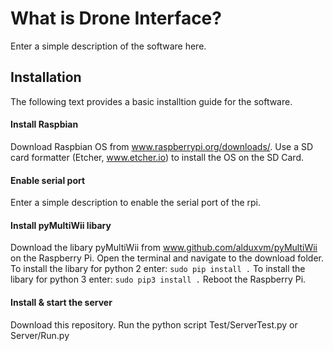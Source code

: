 # What is Drone Interface?
Enter a simple description of the software here.

## Installation
The following text provides a basic installtion guide for the software.

#### Install Raspbian
Download Raspbian OS from www.raspberrypi.org/downloads/.
Use a SD card formatter (Etcher, www.etcher.io) to install the OS on the SD Card.

#### Enable serial port
Enter a simple description to enable the serial port of the rpi.

#### Install pyMultiWii libary
Download the libary pyMultiWii from www.github.com/alduxvm/pyMultiWii on the Raspberry Pi.
Open the terminal and navigate to the download folder.
To install the libary for python 2 enter:
`sudo pip install .`
To install the libary for python 3 enter:
`sudo pip3 install .`
Reboot the Raspberry Pi.

#### Install & start the server
Download this repository.
Run the python script Test/ServerTest.py or Server/Run.py

